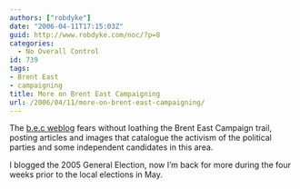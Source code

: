 ```yaml
---
authors: ["robdyke"]
date: "2006-04-11T17:15:03Z"
guid: http://www.robdyke.com/noc/?p=8
categories:
  - No Overall Control
id: 739
tags:
- Brent East
- campaigning
title: More on Brent East Campaigning
url: /2006/04/11/more-on-brent-east-campaigning/
---
```

The [b.e.c weblog](http://www.robdyke.com/bec/?page_id=2) fears without loathing the Brent East Campaign trail, posting articles and images that catalogue the activism of the political parties and some independent candidates in this area.

I blogged the 2005 General Election, now I’m back for more during the four weeks prior to the local elections in May.